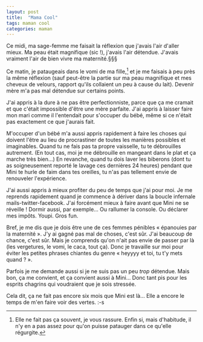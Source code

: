 ```yaml
---
layout: post
title:  "Mama Cool"
tags: maman cool
categories: maman
---
```


Ce midi, ma sage-femme me faisait la réflexion que j'avais l'air d'aller mieux. Ma peau était magnifique (sic !), j'avais l'air détendue. J'avais vraiment l'air de bien vivre ma maternité.§§§

Ce matin, je pataugeais dans le vomi de ma fille,[^vomi] et je me faisais à peu près la même réflexion (sauf peut-être la partie sur ma peau magnifique et mes cheveux de velours, rapport qu'ils collaient un peu à cause du lait). Devenir mère m'a pas mal détendue sur certains points.

J'ai appris à la dure à ne pas être perfectionniste, parce que ça me cramait et que c'était impossible d'être une mère parfaite. J'ai appris à laisser faire mon mari comme il l'entendait pour s'occuper du bébé, même si ce n'était pas exactement ce que j'aurais fait.

M'occuper d'un bébé m'a aussi appris rapidement à faire les choses qui doivent l'être au lieu de procrastiner de toutes les manières possibles et imaginables. Quand tu ne fais pas ta propre vaisselle, tu te débrouilles autrement. (En tout cas, moi je me débrouille en mangeant dans le plat et ça marche très bien…) En revanche, quand tu dois laver les biberons (dont tu as soigneusement reporté le lavage ces dernières 24 heures) pendant que Mini te hurle de faim dans tes oreilles, tu n'as pas tellement envie de renouveler l'expérience.

J'ai aussi appris à mieux profiter du peu de temps que j'ai pour moi. Je me reprends rapidement quand je commence à dériver dans la boucle infernale mails-twitter-facebook. J'ai forcément mieux à faire avant que Mini ne se réveille ! Dormir aussi, par exemple… Ou rallumer la console. Ou déclarer mes impôts. Youpi. Gros fun.

Bref, je me dis que je dois être une de ces femmes pénibles « épanouies par la maternité ». J'y ai gagné pas mal de choses, c'est sûr. J'ai beaucoup de chance, c'est sûr. Mais je comprends qu'on n'ait pas envie de passer par là (les vergetures, le vomi, le caca, tout ça). Donc je travaille sur moi pour éviter les petites phrases chiantes du genre « heyyyy et toi, tu t'y mets quand ? ».

Parfois je me demande aussi si je ne suis pas un peu _trop_ détendue. Mais bon, ça me convient, et ça convient aussi à Mini… Donc tant pis pour les esprits chagrins qui voudraient que je sois stressée.

Cela dit, ça ne fait pas encore six mois que Mini est là… Elle a encore  le temps de m'en faire voir des vertes. :-s

[^vomi]: Elle ne fait pas ça souvent, je vous rassure. Enfin si, mais d'habitude, il n'y en a pas assez pour qu'on puisse patauger dans ce qu'elle régurgite.
